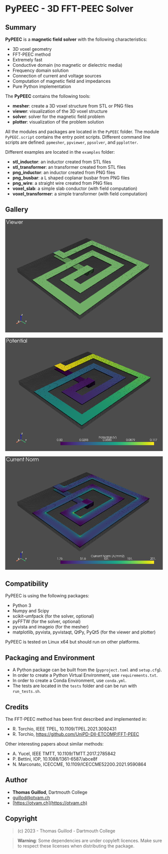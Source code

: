 # PyPEEC - 3D FFT-PEEC Solver 

## Summary

**PyPEEC** is a **magnetic field solver** with the following characteristics:
* 3D voxel geometry
* FFT-PEEC method
* Extremely fast
* Conductive domain (no magnetic or dielectric media)
* Frequency domain solution
* Connection of current and voltage sources
* Computation of magnetic field and impedances
* Pure Python implementation

The **PyPEEC** contains the following tools:
* **mesher**: create a 3D voxel structure from STL or PNG files
* **viewer**: visualization of the 3D voxel structure
* **solver**: solver for the magnetic field problem
* **plotter**: visualization of the problem solution

All the modules and packages are located in the `PyPEEC` folder.
The module `PyPEEC.script` contains the entry point scripts.
Different command line scripts are defined: `ppmesher`, `ppviewer`, `ppsolver`, and `ppplotter`.

Different examples are located in the `examples` folder:
* **stl_inductor**: an inductor created from STL files
* **stl_transformer**: an transformer created from STL files
* **png_inductor**: an inductor created from PNG files
* **png_busbar**: a L shaped coplanar busbar from PNG files
* **png_wire**: a straight wire created from PNG files
* **voxel_slab**: a simple slab conductor (with field computation)
* **voxel_transformer**: a simple transformer (with field computation)

## Gallery

![viewer](docs/viewer.png)

![plotter_potential](docs/plotter_potential.png)

![plotter_current](docs/plotter_current.png)

## Compatibility

PyPEEC is using the following packages:
* Python 3
* Numpy and Scipy
* scikit-umfpack (for the solver, optional)
* pyFFTW (for the solver, optional)
* pyvista and imageio (for the mesher)
* matplotlib, pyvista, pyvistaqt, QtPy, PyQt5 (for the viewer and plotter)

PyPEEC is tested on Linux x64 but should run on other platforms.

## Packaging and Environment

* A Python package can be built from the (`pyproject.toml` and `setup.cfg`).
* In order to create a Python Virtual Environment, use `requirements.txt`.
* In order to create a Conda Environment, use `conda.yml`.
* The tests are located in the `tests` folder and can be run with `run_tests.sh`.

## Credits

The FFT-PEEC method has been first described and implemented in:
* R. Torchio, IEEE TPEL, 10.1109/TPEL.2021.3092431
* R. Torchio, https://github.com/UniPD-DII-ETCOMP/FFT-PEEC

Other interesting papers about similar methods:
* A. Yucel, IEEE TMTT, 10.1109/TMTT.2017.2785842
* P. Bettini, IOP, 10.1088/1361-6587/abce8f
* N. Marconato, ICECCME, 10.1109/ICECCME52200.2021.9590864

## Author

* **Thomas Guillod**, Dartmouth College
* [guillod@otvam.ch](mailto:guillod@otvam.ch)
* [https://otvam.ch](https://otvam.ch)

## Copyright

> (c) 2023 - Thomas Guillod - Dartmouth College

> **Warning**: Some dependencies are under copyleft licences.
> Make sure to respect these licenses when distributing the package.
